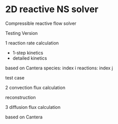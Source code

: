# 2D reactive NS solver
Compressible reactive flow solver

Testing Version 


1 reaction rate calculation
- 1-step kinetics
- detailed kinetics 

based on Cantera
species: index i
reactions: index j

test case


2 convection flux calculation

reconstruction


3 diffusion flux calculation

based on Cantera

